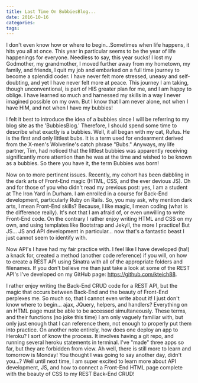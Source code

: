 ```yaml
---
title: Last Time On BubbiesBlog...
date: 2016-10-16
categories:
tags:
---
```


I don't even know how or where to begin...Sometimes when life happens, it hits you all at once. This year in particular seems to be the year of life happenings for everyone. Needless to say, this year sucks! I lost my Godmother, my grandmother, I moved further away from my hometown, my family, and friends, I quit my job and embarked on a full time journey to become a splendid coder. I have never felt more stressed, uneasy and self-doubting, and yet I have never felt more at peace. This journey I am taking, though unconventional, is part of HIS greater plan for me, and I am happy to oblige. I have learned so much and harnessed my skills in a way I never imagined possible on my own. But I know that I am never alone, not when I have HIM, and not when I have my bubbies!

I felt it best to introduce the idea of a bubbies since I will be referring to my blog site as the 'BubbiesBlog.' Therefore, I should spend some time to describe what exactly is a bubbies. Well, it all began with my cat, Rufus. He is the first and only littlest bubs. It is a term used for endearment derived from the X-men's Wolverine's catch phrase "Bubs." Anyways, my life partner, Tim, had noticed that the littlest bubbies was apparently receiving significantly more attention than he was at the time and wished to be known as a bubbies. So there you have it, the term Bubbies was born!

Now on to more pertinent issues. Recently, my cohort has been dabbling in the dark arts of Front-End magic (HTML, CSS, and the ever devious JS). Oh and for those of you who didn't read my previous post: yes, I am a student at The Iron Yard in Durham. I am enrolled in a course for Back-End development, particularly Ruby on Rails. So, you may ask, why mention dark arts, I mean Front-End skills? Because, I like magic, I mean coding (what is the difference really). It's not that I am afraid of, or even unwilling to write Front-End code. On the contrary I rather enjoy writing HTML and CSS on my own, and using templates like Bootstrap and Jekyll, the more I practice! But JS... JS and API development in particular... now that's a fantastic beast I just cannot seem to identify with.

Now API's I have had my fair practice with. I feel like I have developed (ha!) a knack for, created a method (another code reference) if you will, on how to create a REST API using Sinatra with all of the appropriate folders and filenames. If you don't believe me than just take a look at some of the REST API's I've developed on my GitHub page: <https://github.com/kteich88>.

I rather enjoy writing the Back-End CRUD code for a REST API, but the magic that occurs between Back-End and the beauty of Front-End perplexes me. So much so, that I cannot even write about it! I just don't know where to begin... ajax, JQuery, helpers, and handlers? Everything on an HTML page must be able to be accessed simultaneously. These terms, and their functions (no joke this time) I am only vaguely familiar with, but only just enough that I can reference them, not enough to properly put them into practice. On another note entirely, how does one deploy an app to Heroku? I sort of know the process. It involves having a git repo, and running several heroku statements in terminal. I've "made" three apps so far, but they are forbidden from view. Ah well, there is still more to learn and tomorrow is Monday! You thought I was going to say another day, didn't you...? Well until next time, I am super excited to learn more about API development, JS, and how to connect a Front-End HTML page complete with the beauty of CSS to my REST Back-End CRUD!
